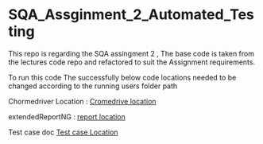 # SQA_Assginment_2_Automated_Testing

This repo is regarding the SQA assingment 2 , The base code is taken from the lectures code repo and refactored to suit the Assignment requirements.

To run this code The successfully below code locations needed to be changed according to the running users folder path

Chormedriver Location :    [Cromedrive location  ](https://github.com/nukezzzz/SQA_Assginment_2_Automated_Testing/blob/development/src/main/java/base/TestBase.java) <br />

extendedReportNG :  [ report location  ](https://github.com/nukezzzz/SQA_Assginment_2_Automated_Testing/tree/development/src/main/java/extentreportlistener)  <br />

Test case doc   [Test case Location ](https://github.com/nukezzzz/SQA_Assginment_2_Automated_Testing/blob/development/Test%20cases%20doc.xlsx) <br />

